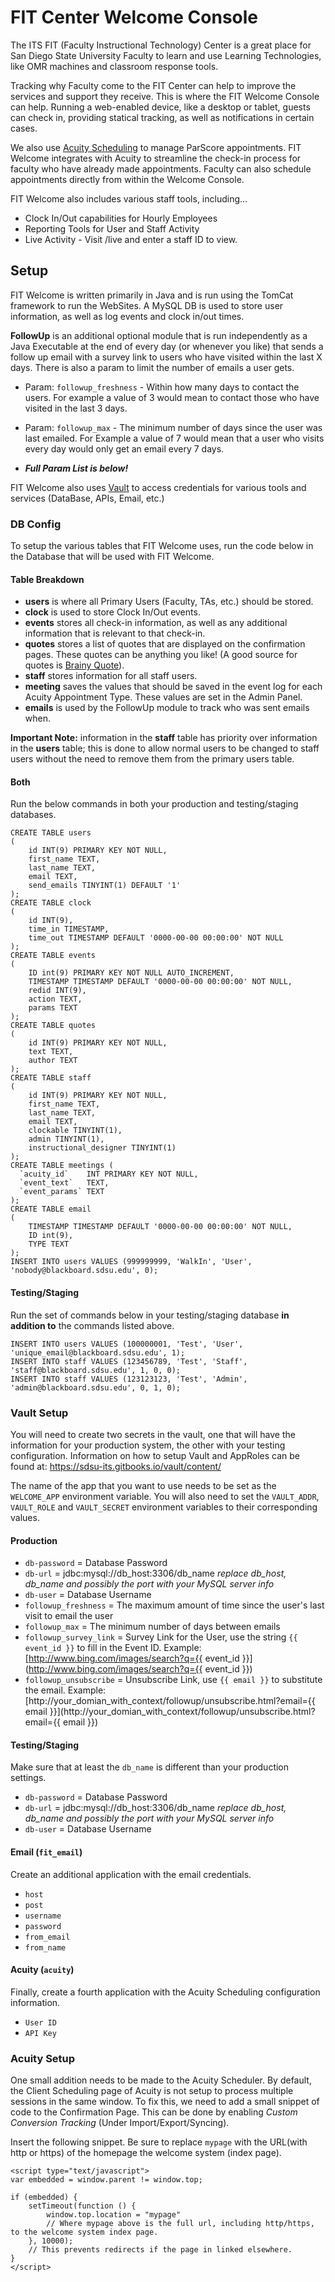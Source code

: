 FIT Center Welcome Console
===========================

The ITS FIT (Faculty Instructional Technology) Center is a great place for San Diego State University Faculty to learn and use Learning Technologies, like OMR machines and classroom response tools.

Tracking why Faculty come to the FIT Center can help to improve the services and support they receive. This is where the FIT Welcome Console can help. Running a web-enabled device, like a desktop or tablet, guests can check in, providing statical tracking, as well as notifications in certain cases.

We also use [Acuity Scheduling](https://acuityscheduling.com/) to manage ParScore appointments. FIT Welcome integrates with Acuity to streamline the check-in process for faculty who have already made appointments. Faculty can also schedule appointments directly from within the Welcome Console.

FIT Welcome also includes various staff tools, including...
- Clock In/Out capabilities for Hourly Employees
- Reporting Tools for User and Staff Activity
- Live Activity - Visit /live and enter a staff ID to view.


## Setup
FIT Welcome is written primarily in Java and is run using the TomCat framework to run the WebSites. A MySQL DB is used to store user information, as well as log events and clock in/out times.

__FollowUp__ is an additional optional module that is run independently as a Java Executable at the end of every day (or whenever you like) that sends a follow up email with a survey link to users who have visited within the last X days. There is also a param to limit the number of emails a user gets.
 - Param: `followup_freshness` - Within how many days to contact the users. For example a value of 3 would mean to contact those who have visited in the last 3 days.
 - Param: `followup_max` - The minimum number of days since the user was last emailed. For Example a value of 7 would mean that a user who visits every day would only get an email every 7 days.

 - ___Full Param List is below!___


FIT Welcome also uses [Vault](https://vaultproject.io) to access credentials for various tools and services (DataBase, APIs, Email, etc.)


### DB Config
To setup the various tables that FIT Welcome uses, run the code below in the Database that will be used with FIT Welcome.

#### Table Breakdown
- __users__ is where all Primary Users (Faculty, TAs, etc.) should be stored.
- __clock__ is used to store Clock In/Out events.
- __events__ stores all check-in information, as well as any additional information that is relevant to that check-in.
- __quotes__ stores a list of quotes that are displayed on the confirmation pages. These quotes can be anything you like! (A good source for quotes is [Brainy Quote](http://www.brainyquote.com/)).
- __staff__ stores information for all staff users.
- __meeting__ saves the values that should be saved in the event log for each Acuity Appointment Type. These values are set in the Admin Panel.
- __emails__ is used by the FollowUp module to track who was sent emails when.

__Important Note:__ information in the __staff__ table has priority over information in the __users__ table; this is done to allow normal users to be changed to staff users without the need to remove them from the primary users table.

#### Both
Run the below commands in both your production and testing/staging databases.
```
CREATE TABLE users
(
    id INT(9) PRIMARY KEY NOT NULL,
    first_name TEXT,
    last_name TEXT,
    email TEXT,
    send_emails TINYINT(1) DEFAULT '1'
);
CREATE TABLE clock
(
    id INT(9),
    time_in TIMESTAMP,
    time_out TIMESTAMP DEFAULT '0000-00-00 00:00:00' NOT NULL
);
CREATE TABLE events
(
    ID int(9) PRIMARY KEY NOT NULL AUTO_INCREMENT,
    TIMESTAMP TIMESTAMP DEFAULT '0000-00-00 00:00:00' NOT NULL,
    redid INT(9),
    action TEXT,
    params TEXT
);
CREATE TABLE quotes
(
    id INT(9) PRIMARY KEY NOT NULL,
    text TEXT,
    author TEXT
);
CREATE TABLE staff
(
    id INT(9) PRIMARY KEY NOT NULL,
    first_name TEXT,
    last_name TEXT,
    email TEXT,
    clockable TINYINT(1),
    admin TINYINT(1),
    instructional_designer TINYINT(1)
);
CREATE TABLE meetings (
  `acuity_id`    INT PRIMARY KEY NOT NULL,
  `event_text`   TEXT,
  `event_params` TEXT
);
CREATE TABLE email
(
    TIMESTAMP TIMESTAMP DEFAULT '0000-00-00 00:00:00' NOT NULL,
    ID int(9),
    TYPE TEXT
);
INSERT INTO users VALUES (999999999, 'WalkIn', 'User', 'nobody@blackboard.sdsu.edu', 0);
```

#### Testing/Staging
Run the set of commands below in your testing/staging database __in addition to__ the commands listed above.
```
INSERT INTO users VALUES (100000001, 'Test', 'User', 'unique_email@blackboard.sdsu.edu', 1);
INSERT INTO staff VALUES (123456789, 'Test', 'Staff', 'staff@blackboard.sdsu.edu', 1, 0, 0);
INSERT INTO staff VALUES (123123123, 'Test', 'Admin', 'admin@blackboard.sdsu.edu', 0, 1, 0);
```

### Vault Setup
You will need to create two secrets in the vault, one that will have the information for your production system, the
other with your testing configuration. Information on how to setup Vault and AppRoles can be found at: https://sdsu-its.gitbooks.io/vault/content/

The name of the app that you want to use needs to be set as the `WELCOME_APP` environment variable.
You will also need to set the `VAULT_ADDR`, `VAULT_ROLE` and `VAULT_SECRET` environment variables to their corresponding values.

#### Production
- `db-password` = Database Password
- `db-url` = jdbc:mysql://db_host:3306/db_name _replace db_host, db_name and possibly the port with your MySQL server info_
-	`db-user` = Database Username
- `followup_freshness` = The maximum amount of time since the user's last visit to email the user
-	`followup_max` = The minimum number of days between emails
-	`followup_survey_link` = Survey Link for the User, use the string `{{ event_id }}` to fill in the Event ID.
Example: [http://www.bing.com/images/search?q={{ event_id }}](http://www.bing.com/images/search?q={{ event_id }})
-	`followup_unsubscribe` = Unsubscribe Link, use `{{ email }}` to substitute the email.
Example:  [http://your_domian_with_context/followup/unsubscribe.html?email={{ email }}](http://your_domian_with_context/followup/unsubscribe.html?email={{ email }})

#### Testing/Staging
Make sure that at least the `db_name` is different than your production settings.
- `db-password` = Database Password
- `db-url` = jdbc:mysql://db_host:3306/db_name _replace db_host, db_name and possibly the port with your MySQL server info_
-	`db-user` = Database Username

#### Email (`fit_email`)
Create an additional application with the email credentials.
- `host`
- `post`
- `username`
- `password`
- `from_email`
- `from_name`

#### Acuity (`acuity`)
Finally, create a fourth application with the Acuity Scheduling configuration information.
- `User ID`
- `API Key`

### Acuity Setup
One small addition needs to be made to the Acuity Scheduler. By default, the Client Scheduling page of Acuity is not setup to process multiple sessions in the same window. To fix this, we need to add a small snippet of code to the Confirmation Page. This can be done by enabling _Custom Conversion Tracking_ (Under Import/Export/Syncing).

Insert the following snippet. Be sure to replace `mypage` with the URL(with http or https) of the homepage the welcome system (index page).

```
<script type="text/javascript">
var embedded = window.parent != window.top;

if (embedded) {
    setTimeout(function () {
        window.top.location = "mypage"
        // Where mypage above is the full url, including http/https, to the welcome system index page.
    }, 10000);
    // This prevents redirects if the page in linked elsewhere.
}
</script>
```
